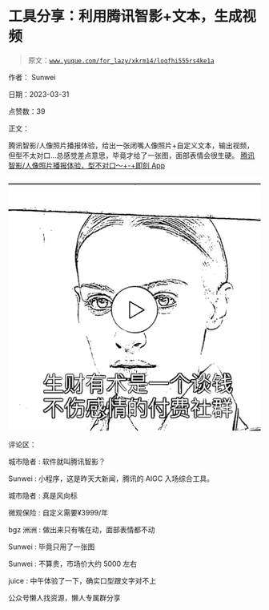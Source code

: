 # 工具分享：利用腾讯智影+文本，生成视频

> 原文：[`www.yuque.com/for_lazy/xkrm14/loqfhi555rs4ke1a`](https://www.yuque.com/for_lazy/xkrm14/loqfhi555rs4ke1a)



作者： Sunwei



日期：2023-03-31



点赞数：39



正文：



腾讯智影/人像照片播报体验，给出一张闭嘴人像照片+自定义文本，输出视频，但型不太对口…总感觉差点意思，毕竟才给了一张图，面部表情会很生硬。 [腾讯智影/人像照片播报体验，型不对口～+-+即刻 App](https://m.okjike.com/originalPosts/64261969f6f3489ef7eb94d6?s=ewoidSI6ICI1NzlkZTBiOTAxYTE1ZTEyMDBlZWFlMTgiCn0=)



![](img/a23e09dadc621d9f6de83aadf4d3a21d.png)  

评论区：



城市隐者 : 软件就叫腾讯智影？



Sunwei : 小程序，这是昨天大新闻，腾讯的 AIGC 入场综合工具。



城市隐者 : 真是风向标



微观保险 : 自定义需要¥3999/年



bgz 洲洲 : 做出来只有嘴在动，面部表情都不动



Sunwei : 毕竟只用了一张图



Sunwei : 不算贵，市场价大约 5000 左右



juice : 中午体验了一下，确实口型跟文字对不上



公众号懒人找资源，懒人专属群分享

